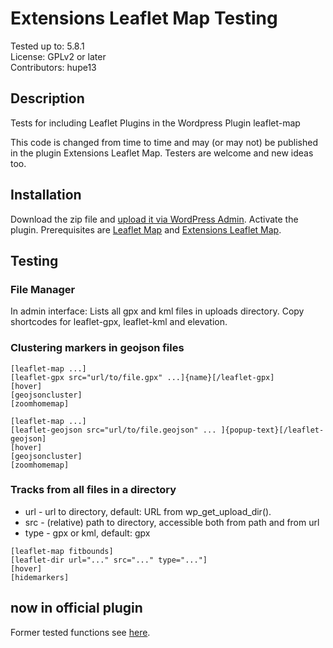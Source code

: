 # Extensions Leaflet Map Testing

Tested up to: 5.8.1  
License: GPLv2 or later  
Contributors: hupe13

## Description

Tests for including Leaflet Plugins in the Wordpress Plugin leaflet-map

This code is changed from time to time and may (or may not) be published in the plugin Extensions Leaflet Map. Testers are welcome and new ideas too.

<h2>Installation</h2>

Download the zip file and <a href="https://wordpress.org/support/article/managing-plugins/#manual-upload-via-wordpress-admin">upload it via WordPress Admin</a>.
Activate the plugin. Prerequisites are <a href="https://wordpress.org/plugins/leaflet-map/">Leaflet Map</a> and <a href="https://wordpress.org/plugins/extensions-leaflet-map/">Extensions Leaflet Map</a>.

<h2>Testing</h2>

<h3>File Manager</h3>
In admin interface: Lists all gpx and kml files in uploads directory. Copy shortcodes for leaflet-gpx, leaflet-kml and elevation.

<h3>Clustering markers in geojson files</h3>

```
[leaflet-map ...]
[leaflet-gpx src="url/to/file.gpx" ...]{name}[/leaflet-gpx]
[hover]
[geojsoncluster]
[zoomhomemap]
```

```
[leaflet-map ...]
[leaflet-geojson src="url/to/file.geojson" ... ]{popup-text}[/leaflet-geojson]
[hover]
[geojsoncluster]
[zoomhomemap]
```

<h3>Tracks from all files in a directory</h3>

* url - url to directory, default: URL from wp_get_upload_dir().
* src - (relative) path to directory, accessible both from path and from url
* type - gpx or kml, default: gpx

```
[leaflet-map fitbounds]
[leaflet-dir url="..." src="..." type="..."]
[hover]
[hidemarkers]
```

<h2>now in official plugin</h2>
Former tested functions see <a href="https://github.com/hupe13/extensions-leaflet-map/">here</a>.
